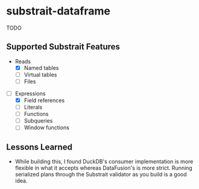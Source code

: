 # substrait-dataframe

TODO

## Supported Substrait Features

- Reads
  - [x] Named tables
  - [ ] Virtual tables
  - [ ] Files
- [ ] Expressions
  - [x] Field references
  - [ ] Literals
  - [ ] Functions
  - [ ] Subqueries
  - [ ] Window functions

## Lessons Learned

- While building this, I found DuckDB's consumer implementation is more flexible in what it accepts whereas DataFusion's is more strict. Running serialized plans through the Substrait validator as you build is a good idea.

